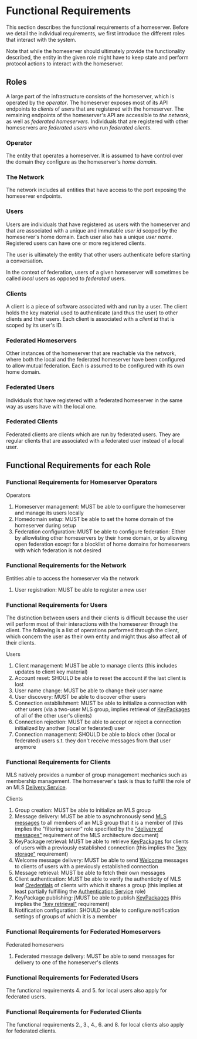 # Functional Requirements

This section describes the functional requirements of a homeserver. Before we detail the individual requirements, we first introduce the different roles that interact with the system.

Note that while the homeserver should ultimately provide the functionality described, the entity in the given role might have to keep state and perform protocol actions to interact with the homeserver.

## Roles

A large part of the infrastructure consists of the homeserver, which is operated by the _operator_. The homeserver exposes most of its API endpoints to _clients_ of _users_ that are registered with the homeserver. The remaining endpoints of the homeserver's API are accessible to _the network_, as well as _federated homeservers_. Individuals that are registered with other homeservers are _federated users_ who run _federated clients_.

### Operator

The entity that operates a homeserver. It is assumed to have control over the domain they configure as the homeserver's _home domain_.

### The Network

The network includes all entities that have access to the port exposing the homeserver endpoints.

### Users

Users are individuals that have registered as users with the homeserver and that are associated with a unique and immutable _user id_ scoped by the homeserver's home domain. Each user also has a unique _user name_. Registered users can have one or more registered clients.

The user is ultimately the entity that other users authenticate before starting a conversation.

In the context of federation, users of a given homeserver will sometimes be called _local_ users as opposed to _federated_ users.

### Clients

A client is a piece of software associated with and run by a user. The client holds the key material used to authenticate (and thus the user) to other clients and their users. Each client is associated with a _client id_ that is scoped by its user's ID.

### Federated Homeservers

Other instances of the homeserver that are reachable via the network, where both the local and the federated homeserver have been configured to allow mutual federation. Each is assumed to be configured with its own home domain.

### Federated Users

Individuals that have registered with a federated homeserver in the same way as users have with the local one.

### Federated Clients

Federated clients are clients which are run by federated users. They are regular clients that are associated with a federated user instead of a local user.

## Functional Requirements for each Role

### Functional Requirements for Homeserver Operators

Operators

1. Homeserver management: MUST be able to configure the homeserver and manage its users locally
1. Homedomain setup: MUST be able to set the home domain of the homeserver during setup
1. Federation configuration: MUST be able to configure federation: Either by allowlisting other homeservers by their home domain, or by allowing open federation except for a blocklist of home domains for homeservers with which federation is not desired

### Functional Requirements for the Network

Entities able to access the homeserver via the network

1. User registration: MUST be able to register a new user

### Functional Requirements for Users

The distinction between users and their clients is difficult because the user will perform most of their interactions with the homeserver through the client. The following is a list of operations performed through the client, which concern the user as their own entity and might thus also affect all of their clients.

Users

1. Client management: MUST be able to manage clients (this includes updates to client key material)
1. Account reset: SHOULD be able to reset the account if the last client is lost
1. User name change: MUST be able to change their user name
1. User discovery: MUST be able to discover other users
1. Connection establishment: MUST be able to initialize a connection with other users (via a two-user MLS group, implies retrieval of [KeyPackages](https://www.ietf.org/archive/id/draft-ietf-mls-protocol-16.html#section-11) of all of the other user's clients)
1. Connection rejection: MUST be able to accept or reject a connection initialized by another (local or federated) user
1. Connection management: SHOULD be able to block other (local or federated) users s.t. they don't receive messages from that user anymore

### Functional Requirements for Clients

MLS natively provides a number of group management mechanics such as membership management. The homeserver's task is thus to fulfill the role of an MLS [Delivery Service](https://www.ietf.org/id/draft-ietf-mls-architecture-08.html#section-4).

Clients

1. Group creation: MUST be able to initialize an MLS group
1. Message delivery: MUST be able to asynchronously send [MLS messages](https://www.ietf.org/archive/id/draft-ietf-mls-protocol-16.html#section-7) to all members of an MLS group that it is a member of (this implies the "filtering server" role specified by the ["delivery of messages"](https://www.ietf.org/id/draft-ietf-mls-architecture-08.html#section-4.3) requirement of the MLS architecture document)
1. KeyPackage retrieval: MUST be able to retrieve [KeyPackages](https://www.ietf.org/archive/id/draft-ietf-mls-protocol-16.html#section-11) for clients of users with a previously established connection (this implies the ["key storage"](https://www.ietf.org/id/draft-ietf-mls-architecture-08.html#name-key-storage) requirement)
1. Welcome message delivery: MUST be able to send [Welcome](https://www.ietf.org/archive/id/draft-ietf-mls-protocol-16.html#section-13.4.3.1) messages to clients of users with a previously established connection
1. Message retrieval: MUST be able to fetch their own messages
1. Client authentication: MUST be able to verify the authenticity of MLS leaf [Credentials](https://www.ietf.org/archive/id/draft-ietf-mls-protocol-16.html#name-credentials) of clients with which it shares a group (this implies at least partially fulfilling the [Authentication Service](https://www.ietf.org/id/draft-ietf-mls-architecture-08.html#name-authentication-service) role)
1. KeyPackage publishing: jMUST be able to publish [KeyPackages](https://www.ietf.org/archive/id/draft-ietf-mls-protocol-16.html#section-11) (this implies the ["key retrieval"](https://www.ietf.org/id/draft-ietf-mls-architecture-08.html#name-key-retrieval) requirement)
1. Notification configuration: SHOULD be able to configure notification settings of groups of which it is a member

### Functional Requirements for Federated Homeservers

Federated homeservers

1. Federated message delivery: MUST be able to send messages for delivery to one of the homeserver's clients

### Functional Requirements for Federated Users

The functional requirements 4. and 5. for local users also apply for federated users.


### Functional Requirements for Federated Clients

The functional requirements 2., 3., 4., 6. and 8. for local clients also apply for federated clients.